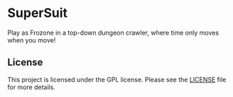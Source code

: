 # SuperSuit

Play as Frozone in a top-down dungeon crawler, where time only moves when you
move!

## License

This project is licensed under the GPL license. Please see the
[LICENSE](LICENSE) file for more details.
